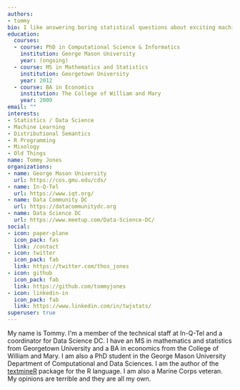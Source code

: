 ```yaml
---
authors:
- tommy
bio: I like answering boring statistical questions about exciting machine learning models.
education:
  courses:
  - course: PhD in Computational Science & Informatics 
    institution: George Mason University
    year: (ongoing)
  - course: MS in Mathematics and Statistics
    institution: Georgetown University
    year: 2012
  - course: BA in Economics
    institution: The College of William and Mary
    year: 2009
email: ""
interests:
- Statistics / Data Science
- Machine Learning
- Distributional Semantics
- R Programming
- Mixology
- Old Things
name: Tommy Jones
organizations:
- name: George Mason University
  url: https://cos.gmu.edu/cds/
- name: In-Q-Tel
  url: https://www.iqt.org/
- name: Data Community DC
  url: https://datacommunitydc.org
- name: Data Science DC
  url: https://www.meetup.com/Data-Science-DC/
social:
- icon: paper-plane
  icon_pack: fas
  link: /contact
- icon: twitter
  icon_pack: fab
  link: https://twitter.com/thos_jones
- icon: github
  icon_pack: fab
  link: https://github.com/tommyjones
- icon: linkedin-in
  icon_pack: fab
  link: https://www.linkedin.com/in/twjstats/
superuser: true
---
```


My name is Tommy. I'm a member of the technical staff at In-Q-Tel and a coordinator for Data Science DC. I have an MS in mathematics and statistics from Georgetown University and a BA in economics from the College of William and Mary. I am also a PhD student in the George Mason University Department of Computational and Data Sciences. I am the author of the [textmineR](https://rtextminer.com) package for the R language. I am also a Marine Corps veteran. My opinions are terrible and they are all my own. 
